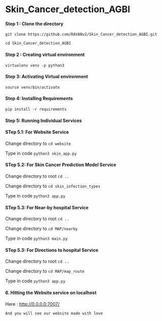 # Skin_Cancer_detection_AGBI

#### Step 1 : Clone the directory
 

`git clone https://github.com/RAVANv2/Skin_Cancer_detection_AGBI.git`


`cd Skin_Cancer_detection_AGBI`
              
#### Step 2 : Creating virtual environment

`virtualenv venv -p python3`

#### Step 3: Activating Virtual environment


`source venv/bin/activate`

#### Step 4: Installing Requirements


`pip install -r requirements`

#### Step 5: Running Individual Services


#### STep 5.1: For Website Service


Change directory to `cd website`


Type in code `python3 skin_app.py`


#### STep 5.2: For Skin Cancer Prediction Model Service

Change directory to root `cd ..` 


Change directory to `cd skin_infection_types`


Type in code `python3 app.py`


#### STep 5.3: For Near-by hospital Service

Change directory to root `cd ..` 


Change directory to `cd MAP/nearby`


Type in code `python3 main.py`

#### STep 5.3: For Directions to hospital Service

Change directory to root `cd ..` 


Change directory to `cd MAP/map_route`


Type in code `python3 app.py`




#### 6. Hitting the Website service on localhost

Here : http://0.0.0.0:7007/


`And you will see our website made with love`
